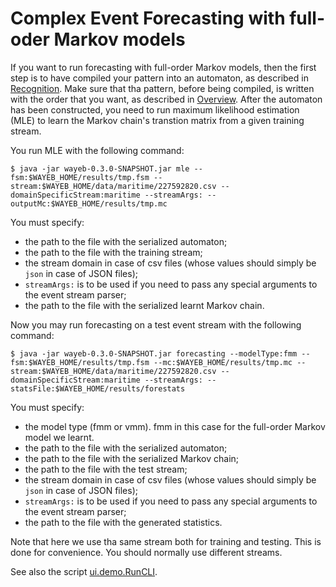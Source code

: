 # Complex Event Forecasting with full-oder Markov models

If you want to run forecasting with full-order Markov models,
then the first step is to have compiled your pattern into an automaton,
as described in [Recognition](docs/cep.md).
Make sure that tha pattern,
before being compiled, 
is written with the order that you want,
as described in [Overview](docs/overview.md).
After the automaton has been constructed,
you need to run maximum likelihood estimation (MLE) to learn the Markov chain's transtion matrix
from a given training stream. 

You run MLE with the following command:
````
$ java -jar wayeb-0.3.0-SNAPSHOT.jar mle --fsm:$WAYEB_HOME/results/tmp.fsm --stream:$WAYEB_HOME/data/maritime/227592820.csv --domainSpecificStream:maritime --streamArgs: --outputMc:$WAYEB_HOME/results/tmp.mc
````
You must specify:
* the path to the file with the serialized automaton;
* the path to the file with the training stream;
* the stream domain in case of csv files 
(whose values should simply be `json` in case of JSON files);
* `streamArgs:` is to be used if you need to pass any special arguments to the event stream parser;
* the path to the file with the serialized learnt Markov chain.

Now you may run forecasting on a test event stream with the following command:
````
$ java -jar wayeb-0.3.0-SNAPSHOT.jar forecasting --modelType:fmm --fsm:$WAYEB_HOME/results/tmp.fsm --mc:$WAYEB_HOME/results/tmp.mc --stream:$WAYEB_HOME/data/maritime/227592820.csv --domainSpecificStream:maritime --streamArgs: --statsFile:$WAYEB_HOME/results/forestats
````
You must specify:
* the model type (fmm or vmm). fmm in this case for the full-order Markov model we learnt.
* the path to the file with the serialized automaton;
* the path to the file with the serialized Markov chain;
* the path to the file with the test stream;
* the stream domain in case of csv files 
(whose values should simply be `json` in case of JSON files);
* `streamArgs:` is to be used if you need to pass any special arguments to the event stream parser;
* the path to the file with the generated statistics.

Note that here we use tha same stream both for training and testing.
This is done for convenience.
You should normally use different streams.

See also the script [ui.demo.RunCLI](src/main/scala/ui/demo/RunCLI.scala).